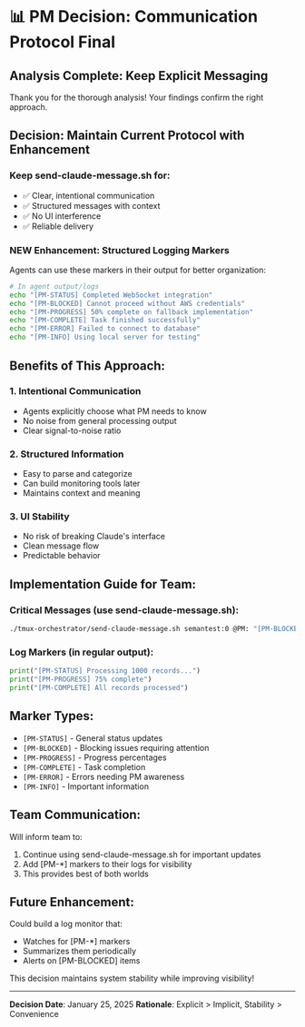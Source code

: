 # 📊 PM Decision: Communication Protocol Final

## Analysis Complete: Keep Explicit Messaging

Thank you for the thorough analysis! Your findings confirm the right approach.

## Decision: Maintain Current Protocol with Enhancement

### Keep send-claude-message.sh for:
- ✅ Clear, intentional communication
- ✅ Structured messages with context
- ✅ No UI interference
- ✅ Reliable delivery

### NEW Enhancement: Structured Logging Markers

Agents can use these markers in their output for better organization:

```bash
# In agent output/logs
echo "[PM-STATUS] Completed WebSocket integration"
echo "[PM-BLOCKED] Cannot proceed without AWS credentials"
echo "[PM-PROGRESS] 50% complete on fallback implementation"
echo "[PM-COMPLETE] Task finished successfully"
echo "[PM-ERROR] Failed to connect to database"
echo "[PM-INFO] Using local server for testing"
```

## Benefits of This Approach:

### 1. Intentional Communication
- Agents explicitly choose what PM needs to know
- No noise from general processing output
- Clear signal-to-noise ratio

### 2. Structured Information
- Easy to parse and categorize
- Can build monitoring tools later
- Maintains context and meaning

### 3. UI Stability
- No risk of breaking Claude's interface
- Clean message flow
- Predictable behavior

## Implementation Guide for Team:

### Critical Messages (use send-claude-message.sh):
```bash
./tmux-orchestrator/send-claude-message.sh semantest:0 @PM: "[PM-BLOCKED] Need AWS credentials"
```

### Log Markers (in regular output):
```python
print("[PM-STATUS] Processing 1000 records...")
print("[PM-PROGRESS] 75% complete")
print("[PM-COMPLETE] All records processed")
```

## Marker Types:
- `[PM-STATUS]` - General status updates
- `[PM-BLOCKED]` - Blocking issues requiring attention
- `[PM-PROGRESS]` - Progress percentages
- `[PM-COMPLETE]` - Task completion
- `[PM-ERROR]` - Errors needing PM awareness
- `[PM-INFO]` - Important information

## Team Communication:
Will inform team to:
1. Continue using send-claude-message.sh for important updates
2. Add [PM-*] markers to their logs for visibility
3. This provides best of both worlds

## Future Enhancement:
Could build a log monitor that:
- Watches for [PM-*] markers
- Summarizes them periodically
- Alerts on [PM-BLOCKED] items

This decision maintains system stability while improving visibility!

---
**Decision Date**: January 25, 2025
**Rationale**: Explicit > Implicit, Stability > Convenience